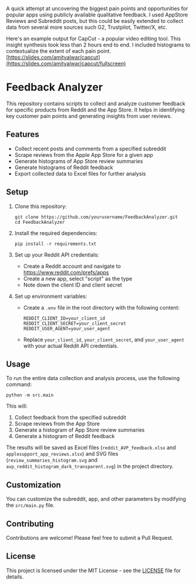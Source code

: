 A quick attempt at uncovering the biggest pain points and opportunities for popular apps using publicly available qualitative feedback. I used AppStore Reviews and Subreddit posts, but this could be easily extended to collect data from several more sources such G2, Trustpilot, Twitter/X, etc.

Here's an example output for CapCut - a popular video editing tool. This insight synthesis took less than 2 hours end to end. I included histograms to contextualize the extent of each pain point. 
[https://slides.com/amityalwar/capcut](https://slides.com/amityalwar/capcut/fullscreen)
 
# Feedback Analyzer

This repository contains scripts to collect and analyze customer feedback for specific products from Reddit and the App Store. It helps in identifying key customer pain points and generating insights from user reviews.

## Features

- Collect recent posts and comments from a specified subreddit
- Scrape reviews from the Apple App Store for a given app
- Generate histograms of App Store review summaries
- Generate histograms of Reddit feedback
- Export collected data to Excel files for further analysis

## Setup

1. Clone this repository:
   ```
   git clone https://github.com/yourusername/FeedbackAnalyzer.git
   cd FeedbackAnalyzer
   ```

2. Install the required dependencies:
   ```
   pip install -r requirements.txt
   ```

3. Set up your Reddit API credentials:
   - Create a Reddit account and navigate to https://www.reddit.com/prefs/apps
   - Create a new app, select "script" as the type
   - Note down the client ID and client secret

4. Set up environment variables:
   - Create a `.env` file in the root directory with the following content:
     ```
     REDDIT_CLIENT_ID=your_client_id
     REDDIT_CLIENT_SECRET=your_client_secret
     REDDIT_USER_AGENT=your_user_agent
     ```
   - Replace `your_client_id`, `your_client_secret`, and `your_user_agent` with your actual Reddit API credentials.

## Usage

To run the entire data collection and analysis process, use the following command:

```
python -m src.main
```

This will:
1. Collect feedback from the specified subreddit
2. Scrape reviews from the App Store
3. Generate a histogram of App Store review summaries
4. Generate a histogram of Reddit feedback

The results will be saved as Excel files (`reddit_AVP_feedback.xlsx` and `applesupport_app_reviews.xlsx`) and SVG files (`review_summaries_histogram.svg` and `avp_reddit_histogram_dark_transparent.svg`) in the project directory.

## Customization

You can customize the subreddit, app, and other parameters by modifying the `src/main.py` file.

## Contributing

Contributions are welcome! Please feel free to submit a Pull Request.

## License

This project is licensed under the MIT License - see the [LICENSE](LICENSE) file for details.
